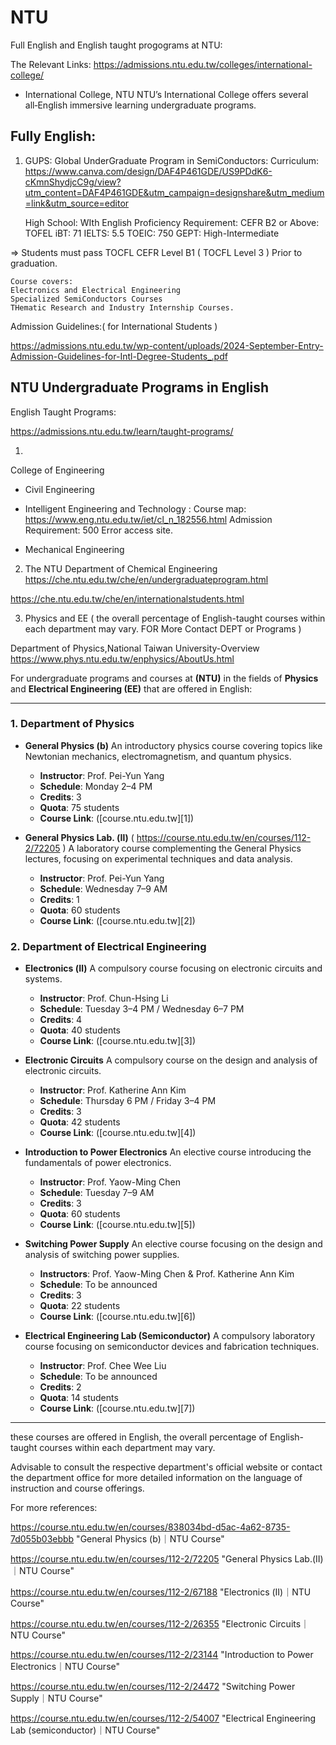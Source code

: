 # NTU 

Full English and English taught progograms at NTU:


The Relevant Links:
https://admissions.ntu.edu.tw/colleges/international-college/

- International College, NTU  NTU’s International College offers several all‑English immersive learning undergraduate programs. 

## Fully English:

1. GUPS: Global UnderGraduate Program in SemiConductors:
Curriculum: https://www.canva.com/design/DAF4P461GDE/US9PDdK6-cKmnShydjcC9g/view?utm_content=DAF4P461GDE&utm_campaign=designshare&utm_medium=link&utm_source=editor
    
    High School: WIth English Proficiency Requirement:
    CEFR B2 or Above:
    TOFEL iBT: 71
    IELTS: 5.5
    TOEIC: 750
    GEPT: High-Intermediate
    
=> Students must pass TOCFL CEFR Level B1 ( TOCFL Level 3 ) Prior to graduation. 
    
    Course covers:
    Electronics and Electrical Engineering
    Specialized SemiConductors Courses
    THematic Research and Industry Internship Courses.
    
Admission Guidelines:( for International Students )

https://admissions.ntu.edu.tw/wp-content/uploads/2024-September-Entry-Admission-Guidelines-for-Intl-Degree-Students_.pdf


## NTU Undergraduate Programs in English
  
English Taught Programs:

https://admissions.ntu.edu.tw/learn/taught-programs/

1. 
College of Engineering
- Civil Engineering 

- Intelligent Engineering and Technology :
  Course map: https://www.eng.ntu.edu.tw/iet/cl_n_182556.html
  Admission Requirement: 500 Error access site.
  
- Mechanical Engineering 

2. The NTU Department of Chemical Engineering
https://che.ntu.edu.tw/che/en/undergraduateprogram.html

https://che.ntu.edu.tw/che/en/internationalstudents.html


3. Physics and EE ( the overall percentage of English-taught courses within each department may vary. FOR More Contact DEPT or Programs )

Department of Physics,National Taiwan University-Overview
https://www.phys.ntu.edu.tw/enphysics/AboutUs.html

For undergraduate programs and courses at **(NTU)** in the fields of **Physics** and **Electrical Engineering (EE)** that are offered in English:

---

### **1. Department of Physics**

* **General Physics (b)** 
  An introductory physics course covering topics like Newtonian mechanics, electromagnetism, and quantum physics.

  * **Instructor**: Prof. Pei-Yun Yang
  * **Schedule**: Monday 2–4 PM
  * **Credits**: 3
  * **Quota**: 75 students
  * **Course Link**: ([course.ntu.edu.tw][1])

* **General Physics Lab. (Ⅱ)**  ( https://course.ntu.edu.tw/en/courses/112-2/72205 ) 
  A laboratory course complementing the General Physics lectures, focusing on experimental techniques and data analysis.

  * **Instructor**: Prof. Pei-Yun Yang
  * **Schedule**: Wednesday 7–9 AM
  * **Credits**: 1
  * **Quota**: 60 students
  * **Course Link**: ([course.ntu.edu.tw][2])

### **2. Department of Electrical Engineering** 

* **Electronics (Ⅱ)**
  A compulsory course focusing on electronic circuits and systems.

  * **Instructor**: Prof. Chun-Hsing Li
  * **Schedule**: Tuesday 3–4 PM / Wednesday 6–7 PM
  * **Credits**: 4
  * **Quota**: 40 students
  * **Course Link**: ([course.ntu.edu.tw][3])

* **Electronic Circuits**
  A compulsory course on the design and analysis of electronic circuits.

  * **Instructor**: Prof. Katherine Ann Kim
  * **Schedule**: Thursday 6 PM / Friday 3–4 PM
  * **Credits**: 3
  * **Quota**: 42 students
  * **Course Link**: ([course.ntu.edu.tw][4])

* **Introduction to Power Electronics**
  An elective course introducing the fundamentals of power electronics.

  * **Instructor**: Prof. Yaow-Ming Chen
  * **Schedule**: Tuesday 7–9 AM
  * **Credits**: 3
  * **Quota**: 60 students
  * **Course Link**: ([course.ntu.edu.tw][5])

* **Switching Power Supply**
  An elective course focusing on the design and analysis of switching power supplies.

  * **Instructors**: Prof. Yaow-Ming Chen & Prof. Katherine Ann Kim
  * **Schedule**: To be announced
  * **Credits**: 3
  * **Quota**: 22 students
  * **Course Link**: ([course.ntu.edu.tw][6])

* **Electrical Engineering Lab (Semiconductor)**
  A compulsory laboratory course focusing on semiconductor devices and fabrication techniques.

  * **Instructor**: Prof. Chee Wee Liu
  * **Schedule**: To be announced
  * **Credits**: 2
  * **Quota**: 14 students
  * **Course Link**: ([course.ntu.edu.tw][7])

---

these courses are offered in English, the overall percentage of English-taught courses within each department may vary. 

Advisable to consult the respective department's official website or 
contact the department office for more detailed information on the language of
instruction and course offerings.

For more references:

https://course.ntu.edu.tw/en/courses/838034bd-d5ac-4a62-8735-7d055b03ebbb
"General Physics (b)｜NTU Course"

https://course.ntu.edu.tw/en/courses/112-2/72205 
"General Physics Lab.(Ⅱ)｜NTU Course"

https://course.ntu.edu.tw/en/courses/112-2/67188 
"Electronics (Ⅱ)｜NTU Course"

https://course.ntu.edu.tw/en/courses/112-2/26355 
"Electronic Circuits｜NTU Course"

https://course.ntu.edu.tw/en/courses/112-2/23144 
"Introduction to Power Electronics｜NTU Course"

https://course.ntu.edu.tw/en/courses/112-2/24472 
"Switching Power Supply｜NTU Course"

https://course.ntu.edu.tw/en/courses/112-2/54007 
"Electrical Engineering Lab (semiconductor)｜NTU Course"
